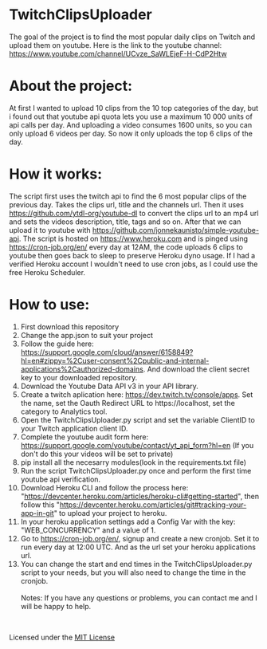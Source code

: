 # TwitchClipsUploader
The goal of the project is to find the most popular daily clips on Twitch and upload them on youtube. Here is the link to the youtube channel: https://www.youtube.com/channel/UCvze_SaWLEjeF-H-CdP2Htw 
# About the project:
At first I wanted to upload 10 clips from the 10 top categories of the day, but i found out that youtube api quota lets you use a maximum 10 000 units of api calls per day. And uploading a video consumes 1600 units, so you can only upload 6 videos per day. So now it only uploads the top 6 clips of the day.
# How it works:
The script first uses the twitch api to find the 6 most popular clips of the previous day. Takes the clips url, title and the channels url. Then it uses https://github.com/ytdl-org/youtube-dl to convert the clips url to an mp4 url and sets the videos description, title, tags and so on. After that we can upload it to youtube with https://github.com/jonnekaunisto/simple-youtube-api. The script is hosted on https://www.heroku.com and is pinged using https://cron-job.org/en/ every day at 12AM, the code uploads 6 clips to youtube then goes back to sleep to preserve Heroku dyno usage. If I had a verified Heroku account I wouldn't need to use cron jobs, as I could use the free Heroku Scheduler.
# How to use:
1. First download this repository
2. Change the app.json to suit your project
3. Follow the guide here: https://support.google.com/cloud/answer/6158849?hl=en#zippy=%2Cuser-consent%2Cpublic-and-internal-applications%2Cauthorized-domains. And download the client secret key to your downloaded repository.
4. Download the Youtube Data API v3 in your API library.
5. Create a twitch aplication here: https://dev.twitch.tv/console/apps. Set the name, set the Oauth Redirect URL to https://localhost, set the category to Analytics tool.
6. Open the TwitchClipsUploader.py script and set the variable ClientID to your Twitch application client ID.
7. Complete the youtube audit form here: https://support.google.com/youtube/contact/yt_api_form?hl=en (If you don't do this your videos will be set to private)
8. pip install all the necesarry modules(look in the requirements.txt file)
9. Run the script TwitchClipsUploader.py once and perform the first time youtube api verification.
10. Download Heroku CLI and follow the process here: "https://devcenter.heroku.com/articles/heroku-cli#getting-started", then follow this "https://devcenter.heroku.com/articles/git#tracking-your-app-in-git" to upload your project to heroku.
11. In your heroku application settings add a Config Var with the key: "WEB_CONCURRENCY" and a value of 1.
12. Go to https://cron-job.org/en/, signup and create a new cronjob. Set it to run every day at 12:00 UTC. And as the url set your heroku applications url.<br/>
13. You can change the start and end times in the TwitchClipsUploader.py script to your needs, but you will also need to change the time in the cronjob.<br/><br/>
Notes:
If you have any questions or problems, you can contact me and I will be happy to help.
<br/>

Licensed under the [MIT License](LICENSE)


